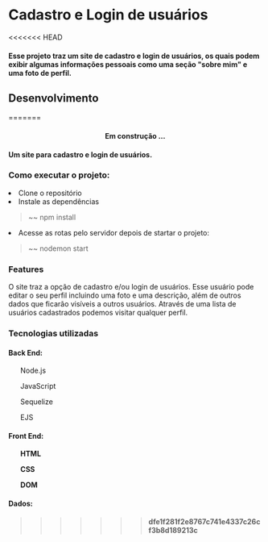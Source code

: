 <h1><strong>Cadastro e Login de usuários</strong></h1>
<<<<<<< HEAD
<h4>Esse projeto traz um site de cadastro e login de usuários, os quais podem exibir algumas informações pessoais como uma seção "sobre mim" e uma foto de perfil.</h4>
<h2><strong>Desenvolvimento</strong></h2>
=======
<h4 align="center">Em construção ... </h4>
<h4>Um site para cadastro e login de usuários.</h4>
<h3><strong>Como executar o projeto:</strong></h3>
<li>Clone o repositório</li>
<li>Instale as dependências</li>

<blockquote>~~ npm install</blockquote>

<li>Acesse as rotas pelo servidor depois de startar o projeto:</li>
<blockquote>~~ nodemon start</blockquote>

<h3><strong>Features</strong></h3>
<p>O site traz a opção de cadastro e/ou login de usuários. Esse usuário pode editar o seu perfil incluindo uma foto e uma descrição, além de outros dados que ficarão visíveis a outros usuários. Através de uma lista de usuários cadastrados podemos visitar qualquer perfil.</p>

<h3><strong>Tecnologias utilizadas</strong></h3>
<h4><b>Back End:</b></h4>
<ul>Node.js</ul>
<ul>JavaScript</ul>
<ul>Sequelize</ul>
<ul>EJS</ul>
<h4><b>Front End:<b></h4>
<ul>HTML</ul>
<ul>CSS</ul>
<ul>DOM</ul>


<h4>Dados:</h4>


>>>>>>> dfe1f281f2e8767c741e4337c26cf3b8d189213c

